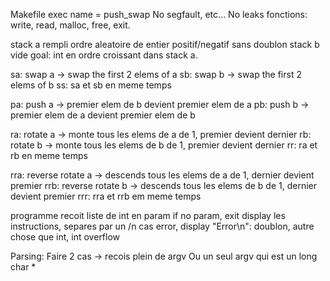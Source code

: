 Makefile
exec name = push_swap
No segfault, etc...
No leaks
fonctions: write, read, malloc, free, exit.

stack a rempli ordre aleatoire de entier positif/negatif sans doublon
stack b vide
goal: int en ordre croissant dans stack a.

sa: swap a -> swap the first 2 elems of a
sb: swap b -> swap the first 2 elems of b
ss: sa et sb en meme temps

pa: push a -> premier elem de b devient premier elem de a
pb: push b -> premier elem de a devient premier elem de b

ra: rotate a -> monte tous les elems de a de 1, premier devient dernier
rb: rotate b -> monte tous les elems de b de 1, premier devient dernier
rr: ra et rb en meme temps

rra: reverse rotate a -> descends tous les elems de a de 1, dernier devient premier
rrb: reverse rotate b -> descends tous les elems de b de 1, dernier devient premier
rrr: rra et rrb em meme temps

programme recoit liste de int en param
if no param, exit
display les instructions, separes par un /n
cas error, display "Error\n": doublon, autre chose que int, int overflow


Parsing:
Faire 2 cas -> recois plein de argv
Ou un seul argv qui est un long char *
